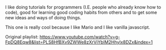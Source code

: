 I like doing tutorials for programmers (I.E. people who already know how to code), good for learning good coding habits from others and to get some new ideas and ways of doing things.

This one is really cool because I like Mario and I like vanilla javascript.

Original playlist: https://www.youtube.com/watch?v=g-FpDQ8Eqw8&list=PLS8HfBXv9ZWWe8zXrViYbIM2Hhylx8DZx&index=1
